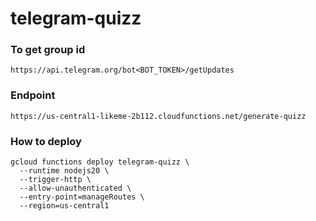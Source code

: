 # telegram-quizz

### To get group id

```
https://api.telegram.org/bot<BOT_TOKEN>/getUpdates
```

### Endpoint

```
https://us-central1-likeme-2b112.cloudfunctions.net/generate-quizz
```

### How to deploy

```
gcloud functions deploy telegram-quizz \
  --runtime nodejs20 \
  --trigger-http \
  --allow-unauthenticated \
  --entry-point=manageRoutes \
  --region=us-central1
```
